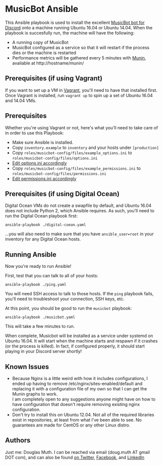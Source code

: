 
# MusicBot Ansible

This Ansible playbook is used to install the excellent 
<a href="https://github.com/Just-Some-Bots/MusicBot">MusicBot bot for Discord</a> onto a machine
running Ubuntu 16.04 or Ubuntu 14.04. When the playbook is succesfully run, the machine will have the following:

- A running copy of MusicBot
- MusicBot configured as a service so that it will restart if the process dies or the machine is restarted
- Performance metrics will be gathered every 5 minutes with <a href="http://munin-monitoring.org/">Munin</a>, available at http://hostname/munin/


## Prerequisites (if using Vagrant)

If you want to set up a VM in <a href="https://www.vagrantup.com/">Vagrant</a>, you'll need to have that installed first.
Once Vagrant is installed, run `vagrant up` to spin up a set of Ubuntu 16.04 and 14.04 VMs.


## Prerequisites 

Whether you're using Vagrant or not, here's what you'll need to take care of in order to use this Playbook:

- Make sure Ansible is installed.
- Copy `inventory.example` to `inventory` and your hosts under `[production]`
- Copy `roles/musicbot-config/files/example_options.ini` to `roles/musicbot-config/files/options.ini`
- <a href="https://github.com/Just-Some-Bots/MusicBot/wiki/Configuration">Edit options.ini accordingly</a>
- Copy `roles/musicbot-config/files/example_permissions.ini` to `roles/musicbot-config/files/permissions.ini`
- <a href="https://github.com/Just-Some-Bots/MusicBot/wiki/Permissions">Edit permissions.ini accordingly</a>


## Prerequisites (if using Digital Ocean)

Digital Ocean VMs do not create a swapfile by default, and Ubuntu 16.04 does not include
Python 2, which Ansible requires.  As such, you'll need to run the Digital Ocean playbook first:

`ansible-playbook ./digital-coean.yaml`

...you will also need to make sure that you have `ansible_user=root` in your inventory 
for any Digital Ocean hosts.


## Running Ansible

Now you're ready to run Ansible! 

First, test that you can talk to all of your hosts:

`ansible-playbook ./ping.yaml`

You will need SSH access to talk to those hosts.  If the `ping` playbook fails, you'll 
need to troubleshoot your connection, SSH keys, etc.


At this point, you should be good to run the `musicbot` playbook:

`ansible-playbook ./musicbot.yaml`

This will take a few minutes to run.  


When complete, Musicbot will be installed as a service under systemd on Ubuntu 16.04.  It will
start when the machine starts and respawn if it crashes (or the process is killed).  In fact,
if configured properly, it should start playing in your Discord server shortly!


## Known Issues

- Because Nginx is a little weird with how it includes configurations, I ended up 
having to remove /etc/nginx/sites-enabled/default and replacing it with a 
configuration file of my own so that I can get the Munin graphs to work.  
I am completely open to any suggestions anyone might have on how to have configuration
that doesn't require removing existing nginx configuration.
- Don't try to install this on Ubuntu 12.04.
Not all of the required libraries exist in repositories, at least from 
what I've been able to see.  No guarantees are made for CentOS or any other Linux distro.


## Authors

Just me: Douglas Muth.  I can be reached via email (doug.muth AT gmail DOT com), and
can also be found <a href="http://twitter.com/dmuth">on Twitter</a>, 
<a href="http://facebook.com/dmuth">Facebook</a>, 
and <a href="https://www.linkedin.com/in/dmuth">LinkedIn</a>


